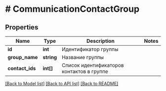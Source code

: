 # # CommunicationContactGroup

## Properties

Name | Type | Description | Notes
------------ | ------------- | ------------- | -------------
**id** | **int** | Идентификатор группы |
**group_name** | **string** | Название группы |
**contact_ids** | **int[]** | Список идентификаторов контактов в группе |

[[Back to Model list]](../../README.md#models) [[Back to API list]](../../README.md#endpoints) [[Back to README]](../../README.md)
